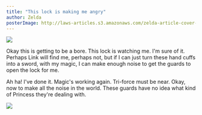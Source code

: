 ```yaml
---
title: "This lock is making me angry"
author: Zelda
posterImage: http://laws-articles.s3.amazonaws.com/zelda-article-cover-2.jpg
---
```


![](http://laws-articles.s3.amazonaws.com/article-zelda-3.jpg)

Okay this is getting to be a bore. This lock is watching me. I'm sure of it. Perhaps Link will find me, perhaps not, but if I can just turn these hand cuffs into a sword, with my magic, I can make enough noise to get the guards to open the lock for me.

Ah ha! I've done it. Magic's working again. Tri-force must be near. Okay, now to make all the noise in the world. These guards have no idea what kind of Princess they're dealing with.

![](http://laws-articles.s3.amazonaws.com/article-zelda-4.jpg)
